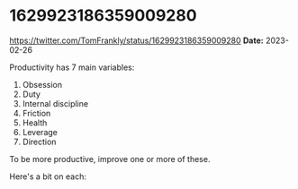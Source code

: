 # 1629923186359009280
https://twitter.com/TomFrankly/status/1629923186359009280
**Date:** 2023-02-26

Productivity has 7 main variables:

1. Obsession
2. Duty
3. Internal discipline
4. Friction
5. Health
6. Leverage
7. Direction

To be more productive, improve one or more of these.

Here's a bit on each:
